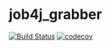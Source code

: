 # job4j_grabber

[![Build Status](https://travis-ci.com/astarichenkov/job4j_grabber.svg?branch=master)](https://travis-ci.com/astarichenkov/job4j_grabber)
[![codecov](https://codecov.io/gh/astarichenkov/job4j_grabber/branch/master/graph/badge.svg?token=I5UXQY6HFY)](https://codecov.io/gh/astarichenkov/job4j_grabber)
